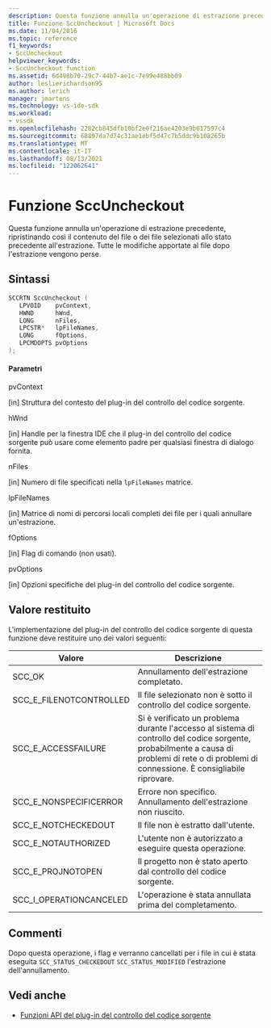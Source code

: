```yaml
---
description: Questa funzione annulla un'operazione di estrazione precedente, ripristinando così il contenuto del file o dei file selezionati allo stato precedente all'estrazione.
title: Funzione SccUncheckout | Microsoft Docs
ms.date: 11/04/2016
ms.topic: reference
f1_keywords:
- SccUncheckout
helpviewer_keywords:
- SccUncheckout function
ms.assetid: 6d498b70-29c7-44b7-ae1c-7e99e488bb09
author: leslierichardson95
ms.author: lerich
manager: jmartens
ms.technology: vs-ide-sdk
ms.workload:
- vssdk
ms.openlocfilehash: 2282cb845dfb10bf2e0f216ae4203e9b617597c4
ms.sourcegitcommit: 68897da7d74c31ae1ebf5d47c7b5ddc9b108265b
ms.translationtype: MT
ms.contentlocale: it-IT
ms.lasthandoff: 08/13/2021
ms.locfileid: "122062641"
---
```

# <a name="sccuncheckout-function"></a>Funzione SccUncheckout
Questa funzione annulla un'operazione di estrazione precedente, ripristinando così il contenuto del file o dei file selezionati allo stato precedente all'estrazione. Tutte le modifiche apportate al file dopo l'estrazione vengono perse.

## <a name="syntax"></a>Sintassi

```cpp
SCCRTN SccUncheckout (
   LPVOID    pvContext,
   HWND      hWnd,
   LONG      nFiles,
   LPCSTR*   lpFileNames,
   LONG      fOptions,
   LPCMDOPTS pvOptions
);
```

#### <a name="parameters"></a>Parametri
 pvContext

[in] Struttura del contesto del plug-in del controllo del codice sorgente.

 hWnd

[in] Handle per la finestra IDE che il plug-in del controllo del codice sorgente può usare come elemento padre per qualsiasi finestra di dialogo fornita.

 nFiles

[in] Numero di file specificati nella `lpFileNames` matrice.

 lpFileNames

[in] Matrice di nomi di percorsi locali completi dei file per i quali annullare un'estrazione.

 fOptions

[in] Flag di comando (non usati).

 pvOptions

[in] Opzioni specifiche del plug-in del controllo del codice sorgente.

## <a name="return-value"></a>Valore restituito
 L'implementazione del plug-in del controllo del codice sorgente di questa funzione deve restituire uno dei valori seguenti:

|Valore|Descrizione|
|-----------|-----------------|
|SCC_OK|Annullamento dell'estrazione completato.|
|SCC_E_FILENOTCONTROLLED|Il file selezionato non è sotto il controllo del codice sorgente.|
|SCC_E_ACCESSFAILURE|Si è verificato un problema durante l'accesso al sistema di controllo del codice sorgente, probabilmente a causa di problemi di rete o di problemi di connessione. È consigliabile riprovare.|
|SCC_E_NONSPECIFICERROR|Errore non specifico. Annullamento dell'estrazione non riuscito.|
|SCC_E_NOTCHECKEDOUT|Il file non è estratto dall'utente.|
|SCC_E_NOTAUTHORIZED|L'utente non è autorizzato a eseguire questa operazione.|
|SCC_E_PROJNOTOPEN|Il progetto non è stato aperto dal controllo del codice sorgente.|
|SCC_I_OPERATIONCANCELED|L'operazione è stata annullata prima del completamento.|

## <a name="remarks"></a>Commenti
 Dopo questa operazione, i flag e verranno cancellati per i file in cui è stata eseguita `SCC_STATUS_CHECKEDOUT` `SCC_STATUS_MODIFIED` l'estrazione dell'annullamento.

## <a name="see-also"></a>Vedi anche
- [Funzioni API del plug-in del controllo del codice sorgente](../extensibility/source-control-plug-in-api-functions.md)
